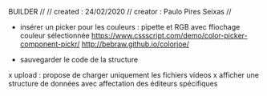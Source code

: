 BUILDER
//
// created : 24/02/2020
// creator : Paulo Pires Seixas
//

- insérer un picker pour les couleurs : pipette et RGB avec ffiochage couleur sélectionnée
    https://www.cssscript.com/demo/color-picker-component-pickr/
    http://bebraw.github.io/colorjoe/

- sauvegarder le code de la structure

x upload : propose de charger uniquement les fichiers videos
x afficher une structure de données avec affectation des éditeurs spécifiques

